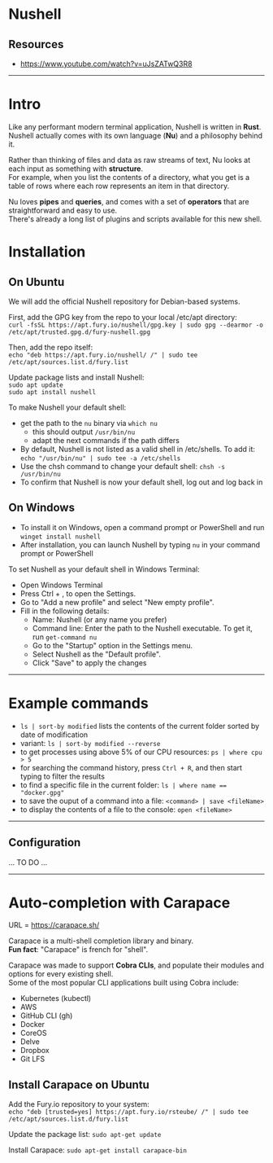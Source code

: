 # Nushell

## Resources
- https://www.youtube.com/watch?v=uJsZATwQ3R8

---

# Intro

Like any performant modern terminal application, Nushell is written in **Rust**.  
Nushell actually comes with its own language (**Nu**) and a philosophy behind it.  

Rather than thinking of files and data as raw streams of text, Nu looks at each input as something with **structure**.  
For example, when you list the contents of a directory, what you get is a table of rows where each row represents an item in that directory.  

Nu loves **pipes** and **queries**, and comes with a set of **operators** that are straightforward and easy to use.  
There's already a long list of plugins and scripts available for this new shell.

# Installation

## On Ubuntu

We will add the official Nushell repository for Debian-based systems.  

First, add the GPG key from the repo to your local /etc/apt directory:  
`curl -fsSL https://apt.fury.io/nushell/gpg.key | sudo gpg --dearmor -o /etc/apt/trusted.gpg.d/fury-nushell.gpg`  

Then, add the repo itself:  
`echo "deb https://apt.fury.io/nushell/ /" | sudo tee /etc/apt/sources.list.d/fury.list`  

Update package lists and install Nushell:  
`sudo apt update`  
`sudo apt install nushell`  

To make Nushell your default shell:  
- get the path to the `nu` binary via `which nu`
  - this should output `/usr/bin/nu`
  - adapt the next commands if the path differs
- By default, Nushell is not listed as a valid shell in /etc/shells. To add it: `echo "/usr/bin/nu" | sudo tee -a /etc/shells`
- Use the chsh command to change your default shell: `chsh -s /usr/bin/nu`
- To confirm that Nushell is now your default shell, log out and log back in

## On Windows

- To install it on Windows, open a command prompt or PowerShell and run `winget install nushell`
- After installation, you can launch Nushell by typing `nu` in your command prompt or PowerShell

To set Nushell as your default shell in Windows Terminal:
- Open Windows Terminal
- Press Ctrl + , to open the Settings.
- Go to "Add a new profile" and select "New empty profile".
- Fill in the following details:
  - Name: Nushell (or any name you prefer)
  - Command line: Enter the path to the Nushell executable. To get it, run `get-command nu`
  - Go to the "Startup" option in the Settings menu.
  - Select Nushell as the "Default profile".
  - Click "Save" to apply the changes

---

# Example commands

- `ls | sort-by modified` lists the contents of the current folder sorted by date of modification
- variant: `ls | sort-by modified --reverse`
- to get processes using above 5% of our CPU resources: `ps | where cpu > 5`
- for searching the command history, press `Ctrl + R`, and then start typing to filter the results
- to find a specific file in the current folder: `ls | where name == "docker.gpg"`
- to save the ouput of a command into a file: `<command> | save <fileName>`
- to display the contents of a file to the console: `open <fileName>`

---

## Configuration

... TO DO ...

---

# Auto-completion with Carapace

URL = https://carapace.sh/  

Carapace is a multi-shell completion library and binary.  
**Fun fact**: "Carapace" is french for "shell".  

Carapace was made to support **Cobra CLIs**, and populate their modules and options for every existing shell.  
Some of the most popular CLI applications built using Cobra include:
- Kubernetes (kubectl)
- AWS
- GitHub CLI (gh)
- Docker
- CoreOS
- Delve
- Dropbox
- Git LFS

## Install Carapace on Ubuntu

Add the Fury.io repository to your system:  
`echo "deb [trusted=yes] https://apt.fury.io/rsteube/ /" | sudo tee /etc/apt/sources.list.d/fury.list`  

Update the package list:  `sudo apt-get update`  

Install Carapace: `sudo apt-get install carapace-bin`
